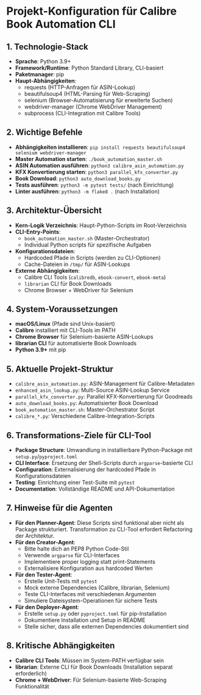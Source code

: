 # Projekt-Konfiguration für Calibre Book Automation CLI

## 1. Technologie-Stack
- **Sprache**: Python 3.9+
- **Framework/Runtime**: Python Standard Library, CLI-basiert
- **Paketmanager**: pip
- **Haupt-Abhängigkeiten**:
  - requests (HTTP-Anfragen für ASIN-Lookup)
  - beautifulsoup4 (HTML-Parsing für Web-Scraping)
  - selenium (Browser-Automatisierung für erweiterte Suchen)
  - webdriver-manager (Chrome WebDriver Management)
  - subprocess (CLI-Integration mit Calibre Tools)

## 2. Wichtige Befehle
- **Abhängigkeiten installieren**: `pip install requests beautifulsoup4 selenium webdriver-manager`
- **Master Automation starten**: `./book_automation_master.sh`
- **ASIN Automation ausführen**: `python3 calibre_asin_automation.py`
- **KFX Konvertierung starten**: `python3 parallel_kfx_converter.py`
- **Book Download**: `python3 auto_download_books.py`
- **Tests ausführen**: `python3 -m pytest tests/` (nach Einrichtung)
- **Linter ausführen**: `python3 -m flake8 .` (nach Installation)

## 3. Architektur-Übersicht
- **Kern-Logik Verzeichnis**: Haupt-Python-Scripts im Root-Verzeichnis
- **CLI-Entry-Points**: 
  - `book_automation_master.sh` (Master-Orchestrator)
  - Individual Python scripts für spezifische Aufgaben
- **Konfigurationsdateien**: 
  - Hardcoded Pfade in Scripts (werden zu CLI-Optionen)
  - Cache-Dateien in `/tmp/` für ASIN-Lookups
- **Externe Abhängigkeiten**:
  - Calibre CLI Tools (`calibredb`, `ebook-convert`, `ebook-meta`)
  - `librarian` CLI für Book Downloads
  - Chrome Browser + WebDriver für Selenium

## 4. System-Voraussetzungen
- **macOS/Linux** (Pfade sind Unix-basiert)
- **Calibre** installiert mit CLI-Tools im PATH
- **Chrome Browser** für Selenium-basierte ASIN-Lookups
- **librarian CLI** für automatisierte Book Downloads
- **Python 3.9+** mit pip

## 5. Aktuelle Projekt-Struktur
- `calibre_asin_automation.py`: ASIN-Management für Calibre-Metadaten
- `enhanced_asin_lookup.py`: Multi-Source ASIN-Lookup Service
- `parallel_kfx_converter.py`: Parallel KFX-Konvertierung für Goodreads
- `auto_download_books.py`: Automatisierter Book Download
- `book_automation_master.sh`: Master-Orchestrator Script
- `calibre_*.py`: Verschiedene Calibre-Integration-Scripts

## 6. Transformations-Ziele für CLI-Tool
- **Package Structure**: Umwandlung in installierbare Python-Package mit `setup.py`/`pyproject.toml`
- **CLI Interface**: Ersetzung der Shell-Scripts durch `argparse`-basierte CLI
- **Configuration**: Externalisierung der hardcoded Pfade in Konfigurationsdateien
- **Testing**: Einrichtung einer Test-Suite mit `pytest`
- **Documentation**: Vollständige README und API-Dokumentation

## 7. Hinweise für die Agenten
- **Für den Planner-Agent**: Diese Scripts sind funktional aber nicht als Package strukturiert. Transformation zu CLI-Tool erfordert Refactoring der Architektur.
- **Für den Creator-Agent**: 
  - Bitte halte dich an PEP8 Python Code-Stil
  - Verwende `argparse` für CLI-Interfaces
  - Implementiere proper logging statt print-Statements
  - Externalisiere Konfiguration aus hardcoded Werten
- **Für den Tester-Agent**: 
  - Erstelle Unit-Tests mit `pytest`
  - Mock externe Dependencies (Calibre, librarian, Selenium)
  - Teste CLI-Interfaces mit verschiedenen Argumenten
  - Simuliere Dateisystem-Operationen für sichere Tests
- **Für den Deployer-Agent**: 
  - Erstelle `setup.py` oder `pyproject.toml` für pip-Installation
  - Dokumentiere Installation und Setup in README
  - Stelle sicher, dass alle externen Dependencies dokumentiert sind

## 8. Kritische Abhängigkeiten
- **Calibre CLI Tools**: Müssen im System-PATH verfügbar sein
- **librarian**: Externe CLI für Book Downloads (Installation separat erforderlich)
- **Chrome + WebDriver**: Für Selenium-basierte Web-Scraping Funktionalität